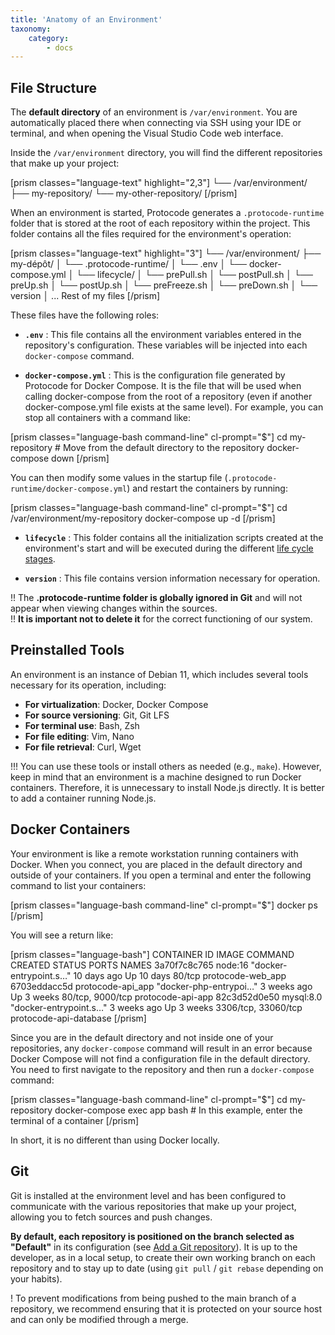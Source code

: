 ```yaml
---
title: 'Anatomy of an Environment'
taxonomy:
    category:
        - docs
---
```


## File Structure

The **default directory** of an environment is `/var/environment`. You are automatically placed there when connecting via SSH using your IDE or terminal, and when opening the Visual Studio Code web interface.

Inside the `/var/environment` directory, you will find the different repositories that make up your project:

[prism classes="language-text" highlight="2,3"] 
└── /var/environment/
   ├── my-repository/
   └── my-other-repository/
[/prism]

When an environment is started, Protocode generates a `.protocode-runtime` folder that is stored at the root of each repository within the project. This folder contains all the files required for the environment's operation:

[prism classes="language-text" highlight="3"] 
└── /var/environment/
   ├── my-dépôt/
   │   └── .protocode-runtime/
   │      └── .env 
   │      └── docker-compose.yml
   │      └── lifecycle/
   │         └── prePull.sh
   │         └── postPull.sh
   │         └── preUp.sh
   │         └── postUp.sh
   │         └── preFreeze.sh
   │         └── preDown.sh
   │      └── version
   │ ... Rest of my files
[/prism]

These files have the following roles:

* **`.env`** : This file contains all the environment variables entered in the repository's configuration. These variables will be injected into each `docker-compose` command.

* **`docker-compose.yml`** : This is the configuration file generated by Protocode for Docker Compose. It is the file that will be used when calling docker-compose from the root of a repository (even if another docker-compose.yml file exists at the same level). For example, you can stop all containers with a command like:

[prism classes="language-bash command-line" cl-prompt="$"]
cd my-repository # Move from the default directory to the repository
docker-compose down
[/prism]

You can then modify some values in the startup file (`.protocode-runtime/docker-compose.yml`) and restart the containers by running:

[prism classes="language-bash command-line" cl-prompt="$"]
cd /var/environment/my-repository
docker-compose up -d
[/prism]

* **`lifecycle`** : This folder contains all the initialization scripts created at the environment's start and will be executed during the different [life cycle stages]().

* **`version`** : This file contains version information necessary for operation.

!! The **.protocode-runtime folder is globally ignored in Git** and will not appear when viewing changes within the sources.  
!! **It is important not to delete it** for the correct functioning of our system.

## Preinstalled Tools

An environment is an instance of Debian 11, which includes several tools necessary for its operation, including:

- **For virtualization**: Docker, Docker Compose
- **For source versioning**: Git, Git LFS
- **For terminal use**: Bash, Zsh
- **For file editing**: Vim, Nano
- **For file retrieval**: Curl, Wget

!!! You can use these tools or install others as needed (e.g., `make`). However, keep in mind that an environment is a machine designed to run Docker containers. Therefore, it is unnecessary to install Node.js directly. It is better to add a container running Node.js.

## Docker Containers

Your environment is like a remote workstation running containers with Docker. When you connect, you are placed in the default directory and outside of your containers. If you open a terminal and enter the following command to list your containers:

[prism classes="language-bash command-line" cl-prompt="$"]
docker ps
[/prism]

You will see a return like:

[prism classes="language-bash"]
CONTAINER ID   IMAGE              COMMAND                  CREATED       STATUS       PORTS                 NAMES
3a70f7c8c765   node:16            "docker-entrypoint.s…"   10 days ago   Up 10 days   80/tcp                protocode-web_app
6703eddacc5d   protocode-api_app  "docker-php-entrypoi…"   3 weeks ago   Up 3 weeks   80/tcp, 9000/tcp      protocode-api-app
82c3d52d0e50   mysql:8.0          "docker-entrypoint.s…"   3 weeks ago   Up 3 weeks   3306/tcp, 33060/tcp   protocode-api-database
[/prism]

Since you are in the default directory and not inside one of your repositories, any `docker-compose` command will result in an error because Docker Compose will not find a configuration file in the default directory. You need to first navigate to the repository and then run a `docker-compose` command:

[prism classes="language-bash command-line" cl-prompt="$"]
cd my-repository
docker-compose exec app bash # In this example, enter the terminal of a container
[/prism]

In short, it is no different than using Docker locally.

## Git

Git is installed at the environment level and has been configured to communicate with the various repositories that make up your project, allowing you to fetch sources and push changes.

**By default, each repository is positioned on the branch selected as "Default"** in its configuration (see [Add a Git repository](/project-configuration/add-git-repository)). It is up to the developer, as in a local setup, to create their own working branch on each repository and to stay up to date (using `git pull` / `git rebase` depending on your habits).

! To prevent modifications from being pushed to the main branch of a repository, we recommend ensuring that it is protected on your source host and can only be modified through a merge.